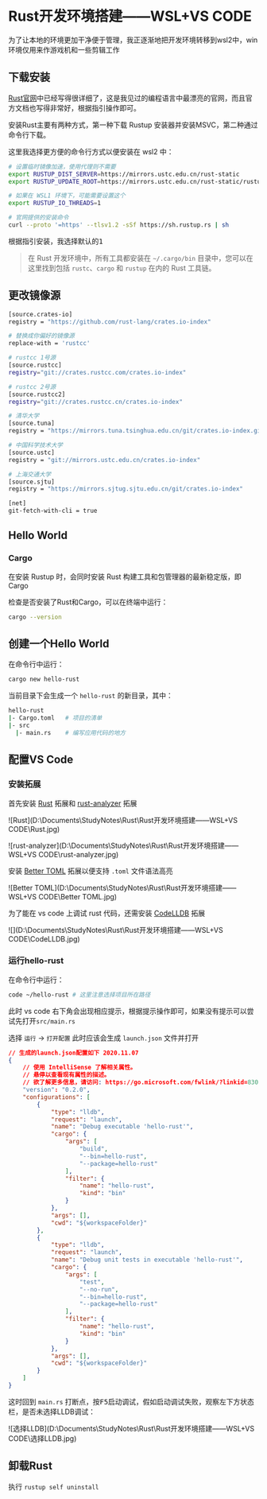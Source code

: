 # Rust开发环境搭建——WSL+VS CODE

为了让本地的环境更加干净便于管理，我正逐渐地把开发环境转移到wsl2中，win环境仅用来作游戏机和一些剪辑工作

## 下载安装

[Rust官网](https://www.rust-lang.org/zh-CN/)中已经写得很详细了，这是我见过的编程语言中最漂亮的官网，而且官方文档也写得非常好，根据指引操作即可。

安装Rust主要有两种方式，第一种下载 Rustup 安装器并安装MSVC，第二种通过命令行下载。

这里我选择更方便的命令行方式以便安装在 wsl2 中：

```bash
# 设置临时镜像加速，使用代理则不需要
export RUSTUP_DIST_SERVER=https://mirrors.ustc.edu.cn/rust-static
export RUSTUP_UPDATE_ROOT=https://mirrors.ustc.edu.cn/rust-static/rustup

# 如果在 WSL1 环境下，可能需要设置这个
export RUSTUP_IO_THREADS=1

# 官网提供的安装命令
curl --proto '=https' --tlsv1.2 -sSf https://sh.rustup.rs | sh
```

根据指引安装，我选择默认的<kbd>1</kbd>

> 在 Rust 开发环境中，所有工具都安装在 `~/.cargo/bin` 目录中，您可以在这里找到包括 `rustc`、`cargo` 和 `rustup` 在内的 Rust 工具链。

## 更改镜像源

```bash
[source.crates-io]
registry = "https://github.com/rust-lang/crates.io-index"

# 替换成你偏好的镜像源
replace-with = 'rustcc'

# rustcc 1号源
[source.rustcc]
registry="git://crates.rustcc.com/crates.io-index"

# rustcc 2号源
[source.rustcc2]
registry="git://crates.rustcc.cn/crates.io-index"

# 清华大学
[source.tuna]
registry = "https://mirrors.tuna.tsinghua.edu.cn/git/crates.io-index.git"

# 中国科学技术大学
[source.ustc]
registry = "git://mirrors.ustc.edu.cn/crates.io-index"

# 上海交通大学
[source.sjtu]
registry = "https://mirrors.sjtug.sjtu.edu.cn/git/crates.io-index"

[net]
git-fetch-with-cli = true
```

## Hello World

### Cargo

在安装 Rustup 时，会同时安装 Rust 构建工具和包管理器的最新稳定版，即 Cargo

检查是否安装了Rust和Cargo，可以在终端中运行：

```bash
cargo --version
```

## 创建一个Hello World

在命令行中运行：

```bash
cargo new hello-rust
```

当前目录下会生成一个 `hello-rust` 的新目录，其中：

```bash
hello-rust     
|- Cargo.toml   # 项目的清单
|- src          
  |- main.rs    # 编写应用代码的地方
```

## 配置VS Code

### 安装拓展

首先安装 [Rust](https://marketplace.visualstudio.com/items?itemName=rust-lang.rust) 拓展和 [rust-analyzer](https://marketplace.visualstudio.com/items?itemName=matklad.rust-analyzer) 拓展

![Rust](D:\Documents\StudyNotes\Rust\Rust开发环境搭建——WSL+VS CODE\Rust.jpg)

![rust-analyzer](D:\Documents\StudyNotes\Rust\Rust开发环境搭建——WSL+VS CODE\rust-analyzer.jpg)

安装 [Better TOML](https://marketplace.visualstudio.com/items?itemName=bungcip.better-toml) 拓展以便支持 `.toml` 文件语法高亮

![Better TOML](D:\Documents\StudyNotes\Rust\Rust开发环境搭建——WSL+VS CODE\Better TOML.jpg)

为了能在 vs code 上调试 rust 代码，还需安装 [CodeLLDB](https://marketplace.visualstudio.com/items?itemName=vadimcn.vscode-lldb) 拓展

![](D:\Documents\StudyNotes\Rust\Rust开发环境搭建——WSL+VS CODE\CodeLLDB.jpg)

### 运行hello-rust

在命令行中运行：

```bash
code ~/hello-rust # 这里注意选择项目所在路径
```

此时 vs code 右下角会出现相应提示，根据提示操作即可，如果没有提示可以尝试先打开`src/main.rs`

选择 `运行` → `打开配置` 此时应该会生成 `launch.json` 文件并打开

```json
// 生成的launch.json配置如下 2020.11.07
{
    // 使用 IntelliSense 了解相关属性。 
    // 悬停以查看现有属性的描述。
    // 欲了解更多信息，请访问: https://go.microsoft.com/fwlink/?linkid=830387
    "version": "0.2.0",
    "configurations": [
        {
            "type": "lldb",
            "request": "launch",
            "name": "Debug executable 'hello-rust'",
            "cargo": {
                "args": [
                    "build",
                    "--bin=hello-rust",
                    "--package=hello-rust"
                ],
                "filter": {
                    "name": "hello-rust",
                    "kind": "bin"
                }
            },
            "args": [],
            "cwd": "${workspaceFolder}"
        },
        {
            "type": "lldb",
            "request": "launch",
            "name": "Debug unit tests in executable 'hello-rust'",
            "cargo": {
                "args": [
                    "test",
                    "--no-run",
                    "--bin=hello-rust",
                    "--package=hello-rust"
                ],
                "filter": {
                    "name": "hello-rust",
                    "kind": "bin"
                }
            },
            "args": [],
            "cwd": "${workspaceFolder}"
        }
    ]
}
```

这时回到 `main.rs` 打断点，按<kbd>F5</kbd>启动调试，假如启动调试失败，观察左下方状态栏，是否未选择LLDB调试：

![选择LLDB](D:\Documents\StudyNotes\Rust\Rust开发环境搭建——WSL+VS CODE\选择LLDB.jpg)



## 卸载Rust

执行 `rustup self uninstall`